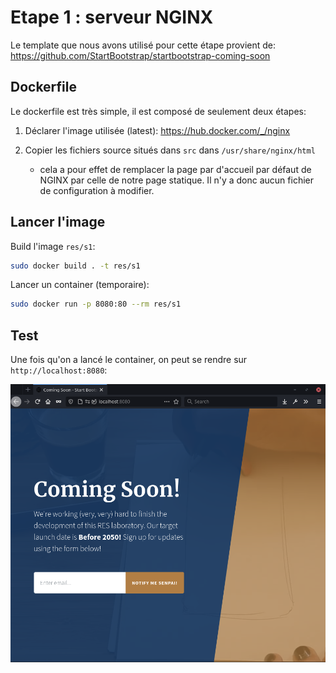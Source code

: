 # Etape 1 : serveur NGINX

Le template que nous avons utilisé pour cette étape provient de:
https://github.com/StartBootstrap/startbootstrap-coming-soon 

## Dockerfile

Le dockerfile est très simple, il est composé de seulement deux étapes:

1. Déclarer l'image utilisée (latest): https://hub.docker.com/_/nginx

2. Copier les fichiers source situés dans `src` dans `/usr/share/nginx/html`
    - cela a pour effet de remplacer la page par d'accueil par défaut de NGINX par celle 
    de notre page statique. Il n'y a donc aucun fichier de configuration à modifier.

## Lancer l'image

Build l'image `res/s1`:

```bash
sudo docker build . -t res/s1
```


Lancer un container (temporaire):

```bash
sudo docker run -p 8080:80 --rm res/s1 
```

## Test

Une fois qu'on a lancé le container, on peut se rendre sur `http://localhost:8080`:

![test](../figures/s1_test.png)